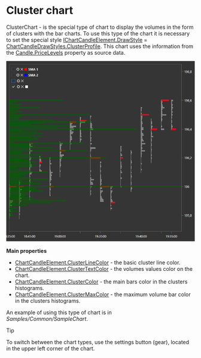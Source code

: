 # Cluster chart

ClusterChart \- is the special type of chart to display the volumes in the form of clusters with the bar charts. To use this type of the chart it is necessary to set the special style [IChartCandleElement.DrawStyle](xref:StockSharp.Charting.IChartCandleElement.DrawStyle) \= [ChartCandleDrawStyles.ClusterProfile](xref:StockSharp.Charting.ChartCandleDrawStyles.ClusterProfile). This chart uses the information from the [Candle.PriceLevels](xref:StockSharp.Algo.Candles.Candle.PriceLevels) property as source data. 

![Gui ClasterChart](../../../../images/gui_clasterchart.png)

**Main properties**

- [ChartCandleElement.ClusterLineColor](xref:StockSharp.Xaml.Charting.ChartCandleElement.ClusterLineColor) \- the basic cluster line color. 
- [ChartCandleElement.ClusterTextColor](xref:StockSharp.Xaml.Charting.ChartCandleElement.ClusterTextColor) \- the volumes values color on the chart. 
- [ChartCandleElement.ClusterColor](xref:StockSharp.Xaml.Charting.ChartCandleElement.ClusterColor) \- the main bars color in the clusters histograms. 
- [ChartCandleElement.ClusterMaxColor](xref:StockSharp.Xaml.Charting.ChartCandleElement.ClusterMaxColor) \- the maximum volume bar color in the clusters histograms. 

An example of using this type of chart is in *Samples\/Common\/SampleChart*. 

> [!TIP]
> To switch between the chart types, use the settings button (gear), located in the upper left corner of the chart.
